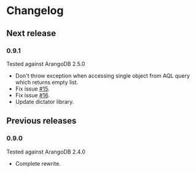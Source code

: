 # Changelog

## Next release

### 0.9.1

Tested against ArangoDB 2.5.0

- Don't throw exception when accessing single object from AQL query which returns empty list.
- Fix issue [#15](https://github.com/yojimbo87/ArangoDB-NET/issues/15).
- Fix issue [#16](https://github.com/yojimbo87/ArangoDB-NET/issues/16).
- Update dictator library.

## Previous releases

### 0.9.0

Tested against ArangoDB 2.4.0

- Complete rewrite.
